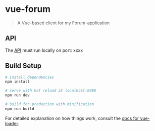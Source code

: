 # vue-forum

> A Vue-based client for my Forum-application

## API
The [API](https://github.com/gothbarbie/forum-api) must run locally on port: xxxx

## Build Setup

``` bash
# install dependencies
npm install

# serve with hot reload at localhost:8080
npm run dev

# build for production with minification
npm run build
```

For detailed explanation on how things work, consult the [docs for vue-loader](http://vuejs.github.io/vue-loader).
